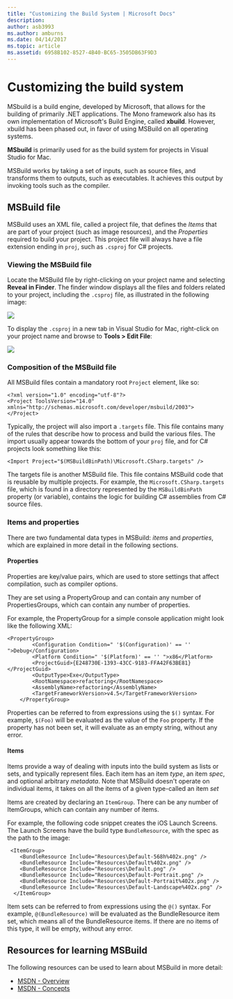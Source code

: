 ```yaml
---
title: "Customizing the Build System | Microsoft Docs"
description: 
author: asb3993
ms.author: amburns
ms.date: 04/14/2017
ms.topic: article
ms.assetid: 6958B102-8527-4B40-BC65-3505DB63F9D3
---
```


# Customizing the build system

MSbuild is a build engine, developed by Microsoft, that allows for the building of primarily .NET applications. The Mono framework also has its own implementation of Microsoft's Build Engine, called **xbuild**. However, xbuild has been phased out, in favor of using MSBuild on all operating systems.

**MSbuild** is primarily used for as the build system for projects in Visual Studio for Mac. 

MSBuild works by taking a set of inputs, such as source files, and transforms them to outputs, such as executables. It achieves this output by invoking tools such as the compiler. 


## MSBuild file

MSBuild uses an XML file, called a project file, that defines the *Items* that are part of your project (such as image resources), and the *Properties* required to build your project. This project file will always have a file extension ending in `proj`, such as `.csproj` for C# projects. 

### Viewing the MSBuild file

Locate the MSBuild file by right-clicking on your project name and selecting **Reveal in Finder**. The finder window displays all the files and folders related to your project, including the `.csproj` file, as illustrated in the following image:

![](media/customizing-build-system-image1.png)

To display the `.csproj` in a new tab in Visual Studio for Mac, right-click on your project name and browse to **Tools > Edit File**:

![](media/customizing-build-system-image2.png)

### Composition of the MSBuild file

All MSBuild files contain a mandatory root `Project` element, like so:

```
<?xml version="1.0" encoding="utf-8"?>
<Project ToolsVersion="14.0" xmlns="http://schemas.microsoft.com/developer/msbuild/2003">
</Project>
```

Typically, the project will also import a `.targets` file. This file contains many of the rules that describe how to process and build the various files. The import usually appear towards the bottom of your `proj` file, and for C# projects look something like this:

```
<Import Project="$(MSBuildBinPath)\Microsoft.CSharp.targets" />
```

The targets file is another MSBuild file. This file contains MSBuild code that is reusable by multiple projects. For example, the `Microsoft.CSharp.targets` file, which is found in a directory represented by the `MSBuildBinPath` property (or variable), contains the logic for building C# assemblies from C# source files.

### Items and properties

There are two fundamental data types in MSBuild: *items* and *properties*, which are explained in more detail in the following sections.

#### Properties

Properties are key/value pairs, which are used to store settings that affect compilation, such as compiler options.

They are set using a PropertyGroup and can contain any number of PropertiesGroups, which can contain any number of properties. 

For example, the PropertyGroup for a simple console application might look like the following XML:

```
<PropertyGroup>
		<Configuration Condition=" '$(Configuration)' == '' ">Debug</Configuration>
		<Platform Condition=" '$(Platform)' == '' ">x86</Platform>
		<ProjectGuid>{E248730E-1393-43CC-9183-FFA42F63BE81}</ProjectGuid>
		<OutputType>Exe</OutputType>
		<RootNamespace>refactoring</RootNamespace>
		<AssemblyName>refactoring</AssemblyName>
		<TargetFrameworkVersion>v4.5</TargetFrameworkVersion>
	</PropertyGroup>
```

Properties can be referred to from expressions using the `$()` syntax. For example, `$(Foo)` will be evaluated as the value of the `Foo` property. If the property has not been set, it will evaluate as an empty string, without any error.

#### Items

Items provide a way of dealing with inputs into the build system as lists or sets, and typically represent files. Each item has an item *type*, an item *spec*, and optional arbitrary *metadata*. Note that MSBuild doesn't operate on individual items, it takes on all the items of a given type-called an item *set*

Items are created by declaring an `ItemGroup`. There can be any number of ItemGroups, which can contain any number of items. 

For example, the following code snippet creates the iOS Launch Screens. The Launch Screens have the build type `BundleResource`, with the spec as the path to the image:

```
 <ItemGroup>
    <BundleResource Include="Resources\Default-568h%402x.png" />
    <BundleResource Include="Resources\Default%402x.png" />
    <BundleResource Include="Resources\Default.png" />
    <BundleResource Include="Resources\Default-Portrait.png" />
    <BundleResource Include="Resources\Default-Portrait%402x.png" />
    <BundleResource Include="Resources\Default-Landscape%402x.png" />
  </ItemGroup>
 ```
 
 Item sets can be referred to from expressions using the `@()` syntax. For example, `@(BundleResource)` will be evaluated as the BundleResource item set, which means all of the BundleResource items. If there are no items of this type, it will be empty, without any error.

## Resources for learning MSBuild

The following resources can be used to learn about MSBuild in more detail:

* [MSDN - Overview](https://msdn.microsoft.com/library/dd393574.aspx)
* [MSDN - Concepts](https://msdn.microsoft.com/library/dd637714.aspx)


